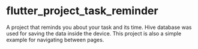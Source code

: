 # flutter_project_task_reminder

A project that reminds you about your task and its time.
Hive database was used for saving the data inside the device.
This project is also a simple example for navigating between pages.
